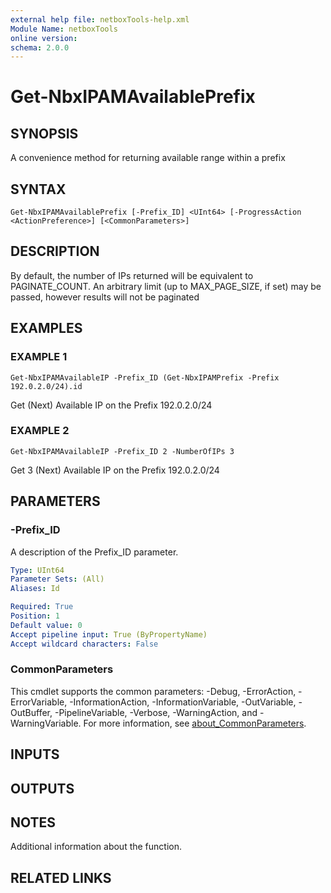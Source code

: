```yaml
---
external help file: netboxTools-help.xml
Module Name: netboxTools
online version:
schema: 2.0.0
---
```


# Get-NbxIPAMAvailablePrefix

## SYNOPSIS
A convenience method for returning available range within a prefix

## SYNTAX

```
Get-NbxIPAMAvailablePrefix [-Prefix_ID] <UInt64> [-ProgressAction <ActionPreference>] [<CommonParameters>]
```

## DESCRIPTION
By default, the number of IPs returned will be equivalent to PAGINATE_COUNT.
An arbitrary limit
(up to MAX_PAGE_SIZE, if set) may be passed, however results will not be paginated

## EXAMPLES

### EXAMPLE 1
```
Get-NbxIPAMAvailableIP -Prefix_ID (Get-NbxIPAMPrefix -Prefix 192.0.2.0/24).id
```

Get (Next) Available IP on the Prefix 192.0.2.0/24

### EXAMPLE 2
```
Get-NbxIPAMAvailableIP -Prefix_ID 2 -NumberOfIPs 3
```

Get 3 (Next) Available IP on the Prefix 192.0.2.0/24

## PARAMETERS

### -Prefix_ID
A description of the Prefix_ID parameter.

```yaml
Type: UInt64
Parameter Sets: (All)
Aliases: Id

Required: True
Position: 1
Default value: 0
Accept pipeline input: True (ByPropertyName)
Accept wildcard characters: False
```



### CommonParameters
This cmdlet supports the common parameters: -Debug, -ErrorAction, -ErrorVariable, -InformationAction, -InformationVariable, -OutVariable, -OutBuffer, -PipelineVariable, -Verbose, -WarningAction, and -WarningVariable. For more information, see [about_CommonParameters](http://go.microsoft.com/fwlink/?LinkID=113216).

## INPUTS

## OUTPUTS

## NOTES
Additional information about the function.

## RELATED LINKS
